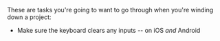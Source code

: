 These are tasks you're going to want to go through when you're winding down a project:

-  Make sure the keyboard clears any inputs -- on iOS _and_ Android
